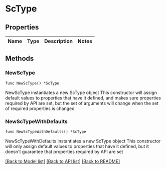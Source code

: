 # ScType

## Properties

Name | Type | Description | Notes
------------ | ------------- | ------------- | -------------

## Methods

### NewScType

`func NewScType() *ScType`

NewScType instantiates a new ScType object
This constructor will assign default values to properties that have it defined,
and makes sure properties required by API are set, but the set of arguments
will change when the set of required properties is changed

### NewScTypeWithDefaults

`func NewScTypeWithDefaults() *ScType`

NewScTypeWithDefaults instantiates a new ScType object
This constructor will only assign default values to properties that have it defined,
but it doesn't guarantee that properties required by API are set


[[Back to Model list]](../README.md#documentation-for-models) [[Back to API list]](../README.md#documentation-for-api-endpoints) [[Back to README]](../README.md)


